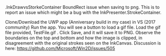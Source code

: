 .InkDrawvsStorkeContainer
BoundRect issue when saving to png. 
This is to report an issue which might be a bug with the InkPresenter.StrokeContainer.

Clone/Download the UWP app (Anniversary build in my case) in VS (2017 community)
Run the app. 
You will see a button to load a gif file. Load the gif file provided, TestFile.gif . 
Click Save, and it will save it to PNG. 
Observe the boundaries on the top and bottom and how the image is clipped, in disagreement with the original strokes seen on the InkCanvas.
Discussion is here:
https://github.com/Microsoft/Win2D/issues/505
